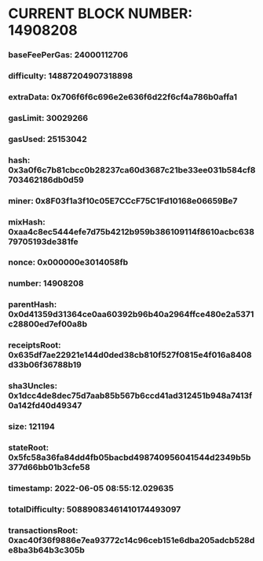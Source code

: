 # CURRENT BLOCK NUMBER: 14908208

### baseFeePerGas: 24000112706
### difficulty: 14887204907318898
### extraData: 0x706f6f6c696e2e636f6d22f6cf4a786b0affa1
### gasLimit: 30029266
### gasUsed: 25153042
### hash: 0x3a0f6c7b81cbcc0b28237ca60d3687c21be33ee031b584cf8703462186db0d59
### miner: 0x8F03f1a3f10c05E7CCcF75C1Fd10168e06659Be7
### mixHash: 0xaa4c8ec5444efe7d75b4212b959b386109114f8610acbc63879705193de381fe
### nonce: 0x000000e3014058fb
### number: 14908208
### parentHash: 0x0d41359d31364ce0aa60392b96b40a2964ffce480e2a5371c28800ed7ef00a8b
### receiptsRoot: 0x635df7ae22921e144d0ded38cb810f527f0815e4f016a8408d33b06f36788b19
### sha3Uncles: 0x1dcc4de8dec75d7aab85b567b6ccd41ad312451b948a7413f0a142fd40d49347
### size: 121194
### stateRoot: 0x5fc58a36fa84dd4fb05bacbd498740956041544d2349b5b377d66bb01b3cfe58
### timestamp: 2022-06-05 08:55:12.029635
### totalDifficulty: 50889083461410174493097
### transactionsRoot: 0xac40f36f9886e7ea93772c14c96ceb151e6dba205adcb528de8ba3b64b3c305b
